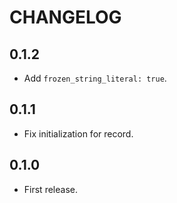# CHANGELOG

## 0.1.2

* Add `frozen_string_literal: true`.

## 0.1.1

* Fix initialization for record.

## 0.1.0

* First release.
